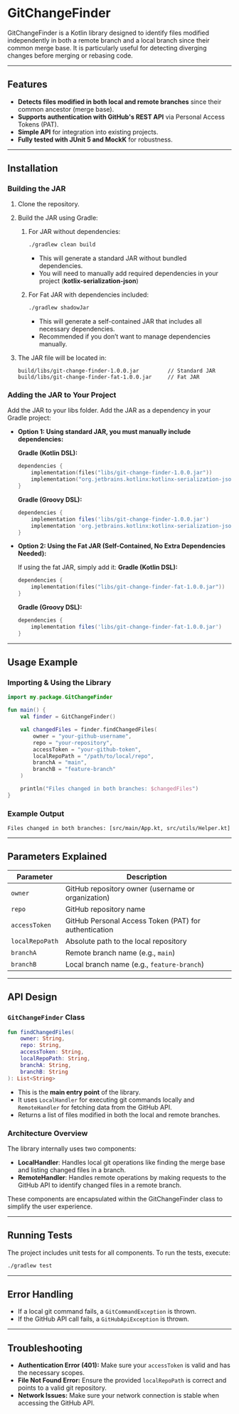 # GitChangeFinder

GitChangeFinder is a Kotlin library designed to identify files modified independently in both a remote branch and a local branch since their common merge base. It is particularly useful for detecting diverging changes before merging or rebasing code.

---

## Features
- **Detects files modified in both local and remote branches** since their common ancestor (merge base).
- **Supports authentication with GitHub's REST API** via Personal Access Tokens (PAT).
- **Simple API** for integration into existing projects.
- **Fully tested with JUnit 5 and MockK** for robustness.

---

## Installation
### Building the JAR
1. Clone the repository.
2. Build the JAR using Gradle:
   1. For JAR without dependencies:
       ```bash
      ./gradlew clean build
      ```
      - This will generate a standard JAR without bundled dependencies.
      - You will need to manually add required dependencies in your project (**kotlix-serialization-json**)
        
   3. For Fat JAR with dependencies included:
      ```bash
      ./gradlew shadowJar
      ```
      - This will generate a self-contained JAR that includes all necessary dependencies.
      - Recommended if you don’t want to manage dependencies manually.
   
3. The JAR file will be located in:
   ```
   build/libs/git-change-finder-1.0.0.jar         // Standard JAR
   build/libs/git-change-finder-fat-1.0.0.jar     // Fat JAR
   
   ```

### Adding the JAR to Your Project
Add the JAR to your libs folder.
Add the JAR as a dependency in your Gradle project:

- **Option 1: Using standard JAR, you must manually include dependencies:**
  
  **Gradle (Kotlin DSL):**
   ```kotlin
   dependencies {
       implementation(files("libs/git-change-finder-1.0.0.jar"))
       implementation("org.jetbrains.kotlinx:kotlinx-serialization-json:1.6.0")   //added dependency
   }
   ```
   
  **Gradle (Groovy DSL):**
   ```groovy
   dependencies {
       implementation files('libs/git-change-finder-1.0.0.jar')
       implementation 'org.jetbrains.kotlinx:kotlinx-serialization-json:1.6.0'   //added dependency
   }
   ```

- **Option 2: Using the Fat JAR (Self-Contained, No Extra Dependencies Needed):**
  
  If using the fat JAR, simply add it:
  **Gradle (Kotlin DSL):**
   ```kotlin
   dependencies {
       implementation(files("libs/git-change-finder-fat-1.0.0.jar"))
   }
   ```
   
  **Gradle (Groovy DSL):**
   ```groovy
   dependencies {
       implementation files('libs/git-change-finder-fat-1.0.0.jar')
   }
   ```

---

## Usage Example

### Importing & Using the Library
```kotlin
import my.package.GitChangeFinder

fun main() {
    val finder = GitChangeFinder()

    val changedFiles = finder.findChangedFiles(
        owner = "your-github-username",
        repo = "your-repository",
        accessToken = "your-github-token",
        localRepoPath = "/path/to/local/repo",
        branchA = "main",
        branchB = "feature-branch"
    )

    println("Files changed in both branches: $changedFiles")
}
```

### Example Output
```
Files changed in both branches: [src/main/App.kt, src/utils/Helper.kt]
```

---

## Parameters Explained
| Parameter     | Description                                                   |
| ------------- | ------------------------------------------------------------- |
| `owner`       | GitHub repository owner (username or organization)           |
| `repo`        | GitHub repository name                                        |
| `accessToken` | GitHub Personal Access Token (PAT) for authentication         |
| `localRepoPath`| Absolute path to the local repository                        |
| `branchA`     | Remote branch name (e.g., `main`)                             |
| `branchB`     | Local branch name (e.g., `feature-branch`)                    |

---

## API Design
### `GitChangeFinder` Class
```kotlin
fun findChangedFiles(
    owner: String,
    repo: String,
    accessToken: String,
    localRepoPath: String,
    branchA: String,
    branchB: String
): List<String>
```
- This is the **main entry point** of the library.
- It uses `LocalHandler` for executing git commands locally and `RemoteHandler` for fetching data from the GitHub API.
- Returns a list of files modified in both the local and remote branches.


### Architecture Overview
The library internally uses two components:
- **LocalHandler**: Handles local git operations like finding the merge base and listing changed files in a branch.
- **RemoteHandler**: Handles remote operations by making requests to the GitHub API to identify changed files in a remote branch.
  
These components are encapsulated within the GitChangeFinder class to simplify the user experience.

---

## Running Tests
The project includes unit tests for all components. To run the tests, execute:
```bash
./gradlew test
```

---

## Error Handling
- If a local git command fails, a `GitCommandException` is thrown.
- If the GitHub API call fails, a `GitHubApiException` is thrown.

---

## Troubleshooting
- **Authentication Error (401):** Make sure your `accessToken` is valid and has the necessary scopes.
- **File Not Found Error:** Ensure the provided `localRepoPath` is correct and points to a valid git repository.
- **Network Issues:** Make sure your network connection is stable when accessing the GitHub API.


